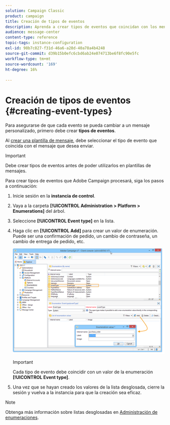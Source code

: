 ```yaml
---
solution: Campaign Classic
product: campaign
title: Creación de tipos de eventos
description: Aprenda a crear tipos de eventos que coincidan con los mensajes transaccionales que desea enviar en Adobe Campaign Classic.
audience: message-center
content-type: reference
topic-tags: instance-configuration
exl-id: 98b7c827-f31d-46a6-a28d-40a78a4b4248
source-git-commit: d39b15b0efc6cbd6ab24e074713be6f8fc90e5fc
workflow-type: tm+mt
source-wordcount: '169'
ht-degree: 16%

---
```


# Creación de tipos de eventos {#creating-event-types}

Para asegurarse de que cada evento se pueda cambiar a un mensaje personalizado, primero debe crear **tipos de eventos**.

Al [crear una plantilla de mensaje](../../message-center/using/creating-the-message-template.md), debe seleccionar el tipo de evento que coincida con el mensaje que desea enviar.

>[!IMPORTANT]
>
>Debe crear tipos de eventos antes de poder utilizarlos en plantillas de mensajes.

Para crear tipos de eventos que Adobe Campaign procesará, siga los pasos a continuación:

1. Inicie sesión en la **instancia de control**.

1. Vaya a la carpeta **[!UICONTROL Administration > Platform > Enumerations]** del árbol.

1. Seleccione **[!UICONTROL Event type]** en la lista.

1. Haga clic en **[!UICONTROL Add]** para crear un valor de enumeración. Puede ser una confirmación de pedido, un cambio de contraseña, un cambio de entrega de pedido, etc.

   ![](assets/messagecenter_eventtype_enum_001.png)

   >[!IMPORTANT]
   >
   >Cada tipo de evento debe coincidir con un valor de la enumeración **[!UICONTROL Event type]**.

1. Una vez que se hayan creado los valores de la lista desglosada, cierre la sesión y vuelva a la instancia para que la creación sea eficaz.

>[!NOTE]
>
>Obtenga más información sobre listas desglosadas en [Administración de enumeraciones](../../platform/using/managing-enumerations.md).


